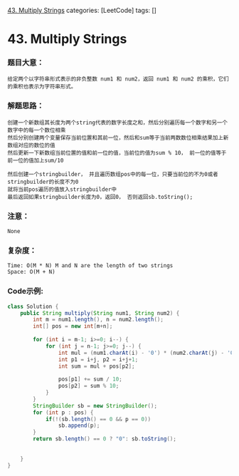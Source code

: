 [43. Multiply Strings](https://leetcode.com/problems/multiply-strings/)
categories: [LeetCode]
tags: [] 
# 43. Multiply Strings

### 题目大意：
    给定两个以字符串形式表示的非负整数 num1 和 num2，返回 num1 和 num2 的乘积，它们的乘积也表示为字符串形式。
### 解题思路：
    创建一个新数组其长度为两个string代表的数字长度之和，然后分别遍历每一个数字和另一个数字中的每一个数位相乘
    然后分别创建两个变量保存当前位置和其前一位，然后和sum等于当前两数数位相乘结果加上新数组对应的数位的值
    然后更新一下新数组当前位置的值和前一位的值，当前位的值为sum % 10， 前一位的值等于前一位的值加上sum/10

    然后创建一个stringbuilder， 并且遍历数组pos中的每一位，只要当前位的不为0或者stringbuilder的长度不为0
    就将当前pos遍历的值放入stringbuilder中
    最后返回如果stringbuilder长度为0，返回0， 否则返回sb.toString();
### 注意：
    None
### 复杂度：
    Time: O(M * N) M and N are the length of two strings
    Space: O(M + N)
### Code示例:
```Java
class Solution {
    public String multiply(String num1, String num2) {
        int m = num1.length(), n = num2.length();
        int[] pos = new int[m+n];
        
        for (int i = m-1; i>=0; i--) {
            for (int j = n-1; j>=0; j--) {
                int mul = (num1.charAt(i) - '0') * (num2.charAt(j) - '0');
                int p1 = i+j, p2 = i+j+1;
                int sum = mul + pos[p2];
                
                pos[p1] += sum / 10;
                pos[p2] = sum % 10;
            }
        }
        StringBuilder sb = new StringBuilder();
        for (int p : pos) {
            if(!(sb.length() == 0 && p == 0)) 
                sb.append(p); 
        }
        return sb.length() == 0 ? "0": sb.toString();
        
        
    }
}
```
